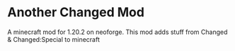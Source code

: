 # Another Changed Mod
A minecraft mod for 1.20.2 on neoforge.
This mod adds stuff from Changed & Changed:Special to minecraft
